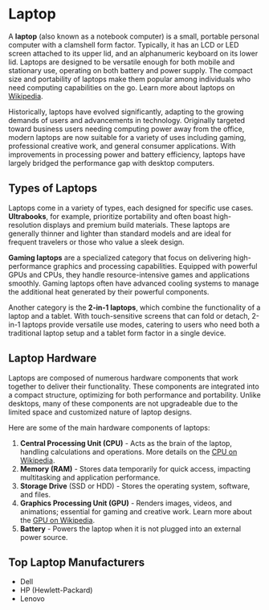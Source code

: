 
# Laptop

A **laptop** (also known as a notebook computer) is a small, portable personal computer with a clamshell form factor. Typically, it has an LCD or LED screen attached to its upper lid, and an alphanumeric keyboard on its lower lid. Laptops are designed to be versatile enough for both mobile and stationary use, operating on both battery and power supply. The compact size and portability of laptops make them popular among individuals who need computing capabilities on the go. Learn more about laptops on [Wikipedia](https://en.wikipedia.org/wiki/Laptop).

Historically, laptops have evolved significantly, adapting to the growing demands of users and advancements in technology. Originally targeted toward business users needing computing power away from the office, modern laptops are now suitable for a variety of uses including gaming, professional creative work, and general consumer applications. With improvements in processing power and battery efficiency, laptops have largely bridged the performance gap with desktop computers.

## Types of Laptops

Laptops come in a variety of types, each designed for specific use cases. **Ultrabooks**, for example, prioritize portability and often boast high-resolution displays and premium build materials. These laptops are generally thinner and lighter than standard models and are ideal for frequent travelers or those who value a sleek design.

**Gaming laptops** are a specialized category that focus on delivering high-performance graphics and processing capabilities. Equipped with powerful GPUs and CPUs, they handle resource-intensive games and applications smoothly. Gaming laptops often have advanced cooling systems to manage the additional heat generated by their powerful components.

Another category is the **2-in-1 laptops**, which combine the functionality of a laptop and a tablet. With touch-sensitive screens that can fold or detach, 2-in-1 laptops provide versatile use modes, catering to users who need both a traditional laptop setup and a tablet form factor in a single device.

## Laptop Hardware

Laptops are composed of numerous hardware components that work together to deliver their functionality. These components are integrated into a compact structure, optimizing for both performance and portability. Unlike desktops, many of these components are not upgradeable due to the limited space and customized nature of laptop designs.

Here are some of the main hardware components of laptops:

1. **Central Processing Unit (CPU)** - Acts as the brain of the laptop, handling calculations and operations. More details on the [CPU on Wikipedia](https://en.wikipedia.org/wiki/Central_processing_unit).
2. **Memory (RAM)** - Stores data temporarily for quick access, impacting multitasking and application performance.
3. **Storage Drive** (SSD or HDD) - Stores the operating system, software, and files.
4. **Graphics Processing Unit (GPU)** - Renders images, videos, and animations; essential for gaming and creative work. Learn more about the [GPU on Wikipedia](https://en.wikipedia.org/wiki/Graphics_processing_unit).
5. **Battery** - Powers the laptop when it is not plugged into an external power source.

## Top Laptop Manufacturers

- Dell
- HP (Hewlett-Packard)
- Lenovo
